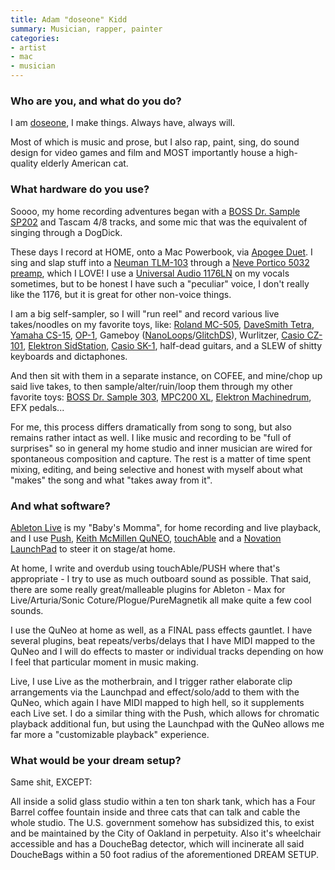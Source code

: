 ```yaml
---
title: Adam "doseone" Kidd
summary: Musician, rapper, painter
categories:
- artist
- mac
- musician
---
```


### Who are you, and what do you do?

I am [doseone](http://doseonesite.tumblr.com/ "Adam's Tumblr site."), I make things. Always have, always will.

Most of which is music and prose, but I also rap, paint, sing, do sound design for video games and film and MOST importantly house a high-quality elderly American cat.

### What hardware do you use?

Soooo, my home recording adventures began with a [BOSS Dr. Sample SP202][sp-202-dr-sample] and Tascam 4/8 tracks, and some mic that was the equivalent of singing through a DogDick.

These days I record at HOME, onto a Mac Powerbook, via [Apogee Duet][duet]. I sing and slap stuff into a [Neuman TLM-103][tlm-103] through a [Neve Portico 5032 preamp][portico-5032], which I LOVE! I use a [Universal Audio 1176LN][1176ln] on my vocals sometimes, but to be honest I have such a "peculiar" voice, I don't really like the 1176, but it is great for other non-voice things.

I am a big self-sampler, so I will "run reel" and record various live takes/noodles on my favorite toys, like: [Roland MC-505][mc-505], [DaveSmith Tetra][tetra], [Yamaha CS-15][cs-15], [OP-1][op-1], Gameboy ([NanoLoops][nanoloop-one]/[GlitchDS][]), Wurlitzer, [Casio CZ-101][cz-101], [Elektron SidStation][sidstation], [Casio SK-1][sk-1], half-dead guitars, and a SLEW of shitty keyboards and dictaphones.

And then sit with them in a separate instance, on COFEE, and mine/chop up said live takes, to then sample/alter/ruin/loop them through my other favorite toys: [BOSS Dr. Sample 303][sp-303-dr-sample], [MPC200 XL][mpc200-xl], [Elektron Machinedrum][machinedrum-sps-1], EFX pedals...

For me, this process differs dramatically from song to song, but also remains rather intact as well. I like music and recording to be "full of surprises" so in general my home studio and inner musician are wired for spontaneous composition and capture. The rest is a matter of time spent mixing, editing, and being selective and honest with myself about what "makes" the song and what "takes away from it".

### And what software?

[Ableton Live][live] is my "Baby's Momma", for home recording and live playback, and I use [Push][], [Keith McMillen QuNEO][quneo], [touchAble][touchable-ios] and a [Novation LaunchPad][launchpad] to steer it on stage/at home.

At home, I write and overdub using touchAble/PUSH where that's appropriate - I try to use as much outboard sound as possible. That said, there are some really great/malleable plugins for Ableton - Max for Live/Arturia/Sonic Coture/Plogue/PureMagnetik all make quite a few cool sounds.

I use the QuNeo at home as well, as a FINAL pass effects gauntlet. I have several plugins, beat repeats/verbs/delays that I have MIDI mapped to the QuNeo and I will do effects to master or individual tracks depending on how I feel that particular moment in music making.

Live, I use Live as the motherbrain, and I trigger rather elaborate clip arrangements via the Launchpad and effect/solo/add to them with the QuNeo, which again I have MIDI mapped to high hell, so it supplements each Live set. I do a similar thing with the Push, which allows for chromatic playback additional fun, but using the Launchpad with the QuNeo allows me far more a "customizable playback" experience.

### What would be your dream setup?

Same shit, EXCEPT:

All inside a solid glass studio within a ten ton shark tank, which has a Four Barrel coffee fountain inside and three cats that can talk and cable the whole studio. The U.S. government somehow has subsidized this, to exist and be maintained by the City of Oakland in perpetuity. Also it's wheelchair accessible and has a DoucheBag detector, which will incinerate all said DoucheBags within a 50 foot radius of the aforementioned DREAM SETUP.

[1176ln]: https://www.uaudio.com/hardware/compressors/1176ln.html "An amplifier."
[nanoloop-one]: http://www.nanoloop.com/one/index.html "A synthesiser for the Game Boy."
[tlm-103]: http://www.neumann.com/?lang=en&id=current_microphones&cid=tlm103_description "A studio microphone."
[tetra]: http://www.davesmithinstruments.com/products/tetra/ "A synthesiser module."
[sidstation]: https://en.wikipedia.org/wiki/Elektron_SidStation "A synthesiser module."
[sp-303-dr-sample]: http://www.bossus.com/gear/productdetails.php?ProductId=174 "An audio sampler."
[sk-1]: https://en.wikipedia.org/wiki/Casio_SK-1 "A 32 key synthesizer."
[sp-202-dr-sample]: http://www.vintagesynth.com/roland/sp202.php "An audio sampler."
[op-1]: https://www.teenageengineering.com/products/op-1 "A unique synthesizer."
[mc-505]: https://en.wikipedia.org/wiki/Roland_MC-505 "A MIDI controller, music sequencer and drum machine."
[mpc200-xl]: https://www.youtube.com/watch?v=Nwpwlg2h2TM "A music sampler."
[machinedrum-sps-1]: http://www.vintagesynth.com/misc/machinedrum.php "A drum machine."
[cz-101]: http://www.vintagesynth.com/casio/cz101.php "A small musical keyboard."
[cs-15]: http://www.vintagesynth.com/yamaha/cs15.php "A synthesiser."
[duet]: http://www.apogeedigital.com/products/duet "An audio interface for the Mac."
[quneo]: http://www.keithmcmillen.com/QuNeo/tour "A pad MIDI controller"
[launchpad]: http://us.novationmusic.com/midi-controllers-digital-dj/launchpad "A controller for Ableton Live."
[portico-5032]: https://rupertneve.com/products/portico-5032/ "A single channel equaliser."
[push]: https://www.ableton.com/en/push/ "Unique music-making hardware."
[glitchds]: http://www.glitchds.com/ "A synthesiser for the Nintendo DS."
[touchable-ios]: http://www.touch-able.com/ "An iOS app for controlling Ableton Live."
[live]: https://www.ableton.com/en/live/ "Musical creation software."
